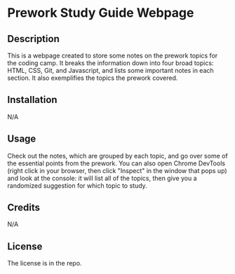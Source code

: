 # Prework Study Guide Webpage

## Description

This is a webpage created to store some notes on the prework topics for the coding camp. It breaks the information down into four broad topics: HTML, CSS, Git, and Javascript, and lists some important notes in each section. It also exemplifies the topics the prework covered.

## Installation

N/A


## Usage

Check out the notes, which are grouped by each topic, and go over some of the essential points from the prework. You can also open Chrome DevTools (right click in your browser, then click "Inspect" in the window that pops up) and look at the console: it will list all of the topics, then give you a randomized suggestion for which topic to study.


## Credits

N/A

## License

The license is in the repo.


